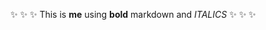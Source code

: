 :sparkles: :sparkles: :sparkles: This is **me** using **bold** markdown and _ITALICS_  :sparkles: :sparkles: :sparkles:
